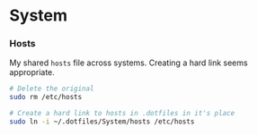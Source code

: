 
System
======

### Hosts

My shared `hosts` file across systems. Creating a hard link seems appropriate.

```bash
# Delete the original
sudo rm /etc/hosts

# Create a hard link to hosts in .dotfiles in it's place
sudo ln -i ~/.dotfiles/System/hosts /etc/hosts
```


